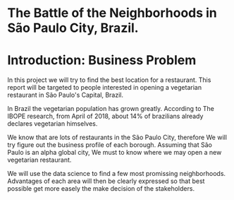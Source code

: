 # The Battle of the Neighborhoods in São Paulo City, Brazil.
# Introduction: Business Problem
In this project we will try to find the best location for a restaurant. This report will be targeted to people interested in opening a vegetarian restaurant in São Paulo's Capital, Brazil.

In Brazil the vegetarian population has grown greatly. According to The IBOPE research, from April of 2018, about 14% of brazilians already declares vegetarian himselves.

We know that are lots of restaurants in the São Paulo City, therefore We will try figure out the business profile of each borough. Assuming that São Paulo is an alpha global city, We must to know where we may open a new vegetarian restaurant. 

We will use the data science to find a few most promissing neighborhoods. Advantages of each area will then be clearly expressed so that best possible get more easely the make decision of the stakeholders.
